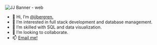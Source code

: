  ![JJ Banner - web](https://user-images.githubusercontent.com/88906167/153902113-0198d153-6b4c-4378-89c7-9089536c2601.jpg)

- 👋 Hi, I’m [@jjbergren.](https://www.linkedin.com/in/jjbergren/)
- 👀 I’m interested in full stack development and database management. 
- 🌱 I’m skilled with SQL and data visualization. 
- 💞️ I’m looking to collaborate.
- 📫 [Email me!](mailto:jess.jane.b@gmail.com)

<!---
jjbergren/jjbergren is a ✨ special ✨ repository because its `README.md` (this file) appears on your GitHub profile.
You can click the Preview link to take a look at your changes.
--->

